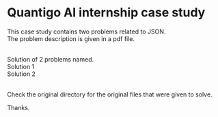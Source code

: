 # Quantigo AI internship case study

This case study contains two problems related to JSON.\
The problem description is given in a pdf file.

\
Solution of 2 problems named.\
Solution 1\
Solution 2

\
Check the original directory for the original files that were given to solve.

Thanks.
